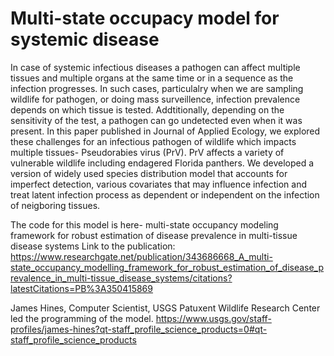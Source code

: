 # Multi-state occupacy model for systemic disease

In case of systemic infectious  diseases a pathogen can affect multiple tissues and multiple organs at the same time or in a sequence as the infection progresses. In such cases, particulalry when we are sampling wildlife for pathogen, or doing mass surveillence, infection prevalence depends on which tissue is tested. 
Addtitionally, depending on the sensitivity of the test, a pathogen can go undetected even when it was present. In this paper published in Journal of Applied Ecology, we explored these challenges for an infectious pathogen of wildlife which impacts multiple tissues- Pseudorabies virus (PrV). PrV affects a variety of vulnerable wildlife including endagered Florida panthers.
We developed a version of widely used species distribution model that accounts for imperfect detection, various covariates that may influence infection and treat latent infection process as dependent or independent on the infection of neigboring tissues. 

The code for this model is here- multi-state occupancy modeling framework for robust estimation of disease prevalence in multi-tissue disease systems
Link to the publication: https://www.researchgate.net/publication/343686668_A_multi-state_occupancy_modelling_framework_for_robust_estimation_of_disease_prevalence_in_multi-tissue_disease_systems/citations?latestCitations=PB%3A350415869

James Hines, Computer Scientist, USGS Patuxent Wildlife Research Center led the programming of the model.
https://www.usgs.gov/staff-profiles/james-hines?qt-staff_profile_science_products=0#qt-staff_profile_science_products

